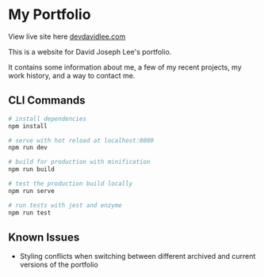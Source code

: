 # My Portfolio

View live site here [devdavidlee.com](https://devdavidlee.com)

This is a website for David Joseph Lee's portfolio.

It contains some information about me, a few of my recent projects, my work history, and a way to contact me.

## CLI Commands

```bash
# install dependencies
npm install

# serve with hot reload at localhost:8080
npm run dev

# build for production with minification
npm run build

# test the production build locally
npm run serve

# run tests with jest and enzyme
npm run test
```

## Known Issues

- Styling conflicts when switching between different archived and current versions of the portfolio